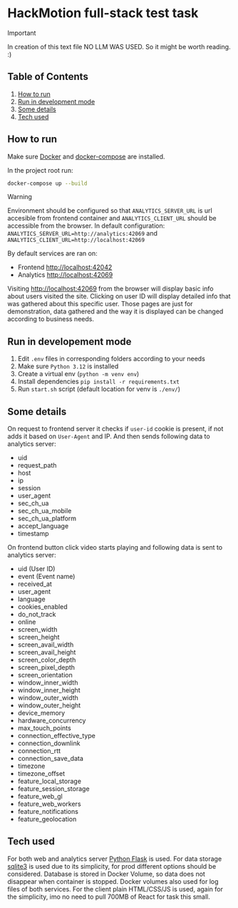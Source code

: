 # HackMotion full-stack test task

> [!IMPORTANT]  
> In creation of this text file NO LLM WAS USED. So it might be worth reading. :)

## Table of Contents
1. [How to run](#how-to-run)
2. [Run in development mode](#run-in-development-mode)
3. [Some details](#some-details)
4. [Tech used](#tech-used)

## How to run
Make sure [Docker](https://www.docker.com/) and [docker-compose](https://docs.docker.com/compose/install/) are installed.

In the project root run:
```bash
docker-compose up --build
```

> [!WARNING]  
> Environment should be configured so that `ANALYTICS_SERVER_URL` is url accesible from frontend container and `ANALYTICS_CLIENT_URL` should be accessible from the browser.
> In default configuration: `ANALYTICS_SERVER_URL=http://analytics:42069` and `ANALYTICS_CLIENT_URL=http://localhost:42069`

By default services are ran on:
- Frontend [http://localhost:42042](http://localhost:42042)
- Analytics [http://localhost:42069](http://localhost:42069)

Visiting [http://localhost:42069](http://localhost:42069) from the browser will display basic info about users visited the site.
Clicking on user ID will display detailed info that was gathered about this specific user. Those pages are just for demonstration, data gathered and the way it is displayed can be changed according to business needs.

## Run in developement mode
1. Edit `.env` files in corresponding folders according to your needs
2. Make sure `Python 3.12` is installed
3. Create a virtual env (`python -m venv env`)
4. Install dependencies `pip install -r requirements.txt`
5. Run `start.sh` script (default location for venv is `./env/`)

## Some details

On request to frontend server it checks if `user-id` cookie is present, if not adds it based on `User-Agent` and IP.
And then sends following data to analytics server:
- uid
- request_path
- host
- ip
- session
- user_agent
- sec_ch_ua
- sec_ch_ua_mobile
- sec_ch_ua_platform
- accept_language
- timestamp

On frontend button click video starts playing and following data is sent to analytics server:
- uid (User ID)
- event (Event name)
- received_at
- user_agent
- language
- cookies_enabled
- do_not_track
- online
- screen_width
- screen_height
- screen_avail_width
- screen_avail_height
- screen_color_depth
- screen_pixel_depth
- screen_orientation
- window_inner_width
- window_inner_height
- window_outer_width
- window_outer_height
- device_memory
- hardware_concurrency
- max_touch_points
- connection_effective_type
- connection_downlink
- connection_rtt
- connection_save_data
- timezone
- timezone_offset
- feature_local_storage
- feature_session_storage
- feature_web_gl
- feature_web_workers
- feature_notifications
- feature_geolocation

## Tech used

For both web and analytics server [Python Flask](https://flask.palletsprojects.com/en/stable/) is used.
For data storage [sqlite3](https://www.sqlite.org/index.html) is used due to its simplicity, for prod different options should be considered.
Database is stored in Docker Volume, so data does not disappear when container is stopped.
Docker volumes also used for log files of both services.
For the client plain HTML/CSS/JS is used, again for the simplicity, imo no need to pull 700MB of React for task this small.

